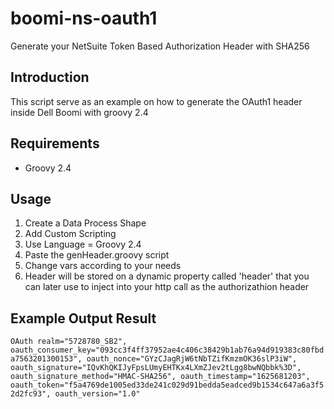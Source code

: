 # boomi-ns-oauth1
Generate your NetSuite Token Based Authorization Header with SHA256

## Introduction
This script serve as an example on how to generate the OAuth1 header inside Dell Boomi with groovy 2.4

## Requirements

- Groovy 2.4

## Usage

1. Create a Data Process Shape
2. Add Custom Scripting
3. Use Language = Groovy 2.4
4. Paste the genHeader.groovy script
5. Change vars according to your needs
6. Header will be stored on a dynamic property called 'header' that you can later use to inject into your http call as the authorizathion header


## Example Output Result

``
OAuth realm="5728780_SB2", oauth_consumer_key="093cc3f4ff37952ae4c406c38429b1ab76a94d919383c80fbda7563201300153", oauth_nonce="GYzCJagRjW6tNbTZifKmzmOK36slP3iW", oauth_signature="IQvKhQKIJyFpsLUmyEHTKx4LXmZJev2tLgg8bwNQbbk%3D", oauth_signature_method="HMAC-SHA256", oauth_timestamp="1625681203", oauth_token="f5a4769de1005ed33de241c029d91bedda5eadced9b1534c647a6a3f52d2fc93", oauth_version="1.0"
``




